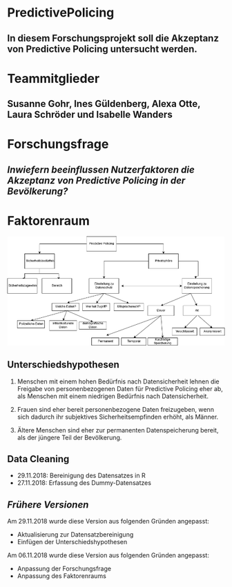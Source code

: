 # PredictivePolicing
## In diesem Forschungsprojekt soll die Akzeptanz von Predictive Policing untersucht werden.

# Teammitglieder
## Susanne Gohr, Ines Güldenberg, Alexa Otte, Laura Schröder und Isabelle Wanders

# Forschungsfrage
## _Inwiefern beeinflussen Nutzerfaktoren die Akzeptanz von Predictive Policing in der Bevölkerung?_

# Faktorenraum

![tooltip](images/Faktorenraum_PredictivePolicing.png)
## Unterschiedshypothesen

1. Menschen mit einem hohen Bedürfnis nach Datensicherheit lehnen die Freigabe von personenbezogenen Daten für Predictive Policing eher ab, als Menschen mit einem niedrigen Bedürfnis nach Datensicherheit. 

2. Frauen sind eher bereit personenbezogene Daten freizugeben, wenn sich dadurch ihr subjektives Sicherheitsempfinden erhöht, als Männer.

3. Ältere Menschen sind eher zur permanenten Datenspeicherung bereit, als der jüngere Teil der Bevölkerung. 


## Data Cleaning
- 29.11.2018: Bereinigung des Datensatzes in R
- 27.11.2018: Erfassung des Dummy-Datensatzes


## _Frühere Versionen_
Am 29.11.2018 wurde diese Version aus folgenden Gründen angepasst:
- Aktualisierung zur Datensatzbereinigung
- Einfügen der Unterschiedshypothesen

Am 06.11.2018 wurde diese Version aus folgenden Gründen angepasst:
- Anpassung der Forschungsfrage
- Anpassung des Faktorenraums
